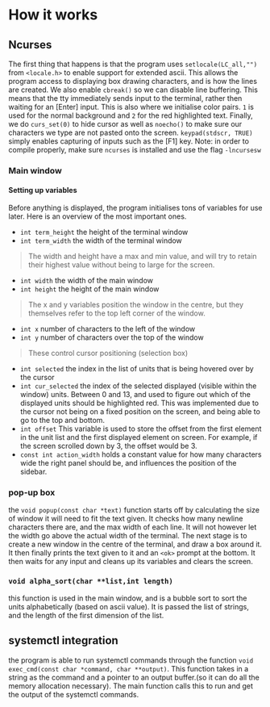 
# How it works

## Ncurses

The first thing that happens is that the program uses `setlocale(LC_all,"")` from `<locale.h>` to enable support for extended ascii. This allows the program access to displaying box drawing characters, and is how the lines are created. We also enable `cbreak()` so we can disable line buffering. This means that the tty immediately sends input to the terminal, rather then waiting for an [Enter] input. This is also where we initialise color pairs. `1` is used for the normal background and `2` for the red highlighted text. Finally, we do `curs_set(0)` to hide cursor as well as `noecho()` to make sure our characters we type are not pasted onto the screen. `keypad(stdscr, TRUE)` simply enables capturing of inputs such as the [F1] key.
Note: in order to compile properly, make sure `ncurses` is installed and use the flag `-lncursesw`

### Main window

#### Setting up variables

Before anything is displayed, the program initialises tons of variables for use later. Here is an overview of the most important ones.
- `int term_height` the height of the terminal window
- `int term_width` the width of the terminal window
> The width and height have a max and min value, and will try to retain their highest value without being to large for the screen.
- `int width` the width of the main window
- `int height` the height of the main window
> The x and y variables position the window in the centre, but they themselves refer to the top left corner of the window.
- `int x` number of characters to the left of the window
- `int y` number of characters over the top of the window
> These control cursor positioning (selection box)
- `int selected` the index in the list of units that is being hovered over by the cursor
- `int cur_selected` the index of the selected displayed (visible within the window) units. Between 0 and 13, and used to figure out which of the displayed units should be highlighted red. This was implemented due to the cursor not being on a fixed position on the screen, and being able to go to the top and bottom.
- `int offset` This variable is used to store the offset from the first element in the unit list and the first displayed element on screen. For example, if the screen scrolled down by 3, the offset would be 3.
- `const int action_width` holds a constant value for how many characters wide the right panel should be, and influences the position of the sidebar.

### pop-up box

the `void popup(const char *text)` function starts off by calculating the size of window it will need to fit the text given. It checks how many newline characters there are, and the max width of each line. It will not however let the width go above the actual width of the terminal. The next stage is to create a new window in the centre of the terminal, and draw a box around it. It then finally prints the text given to it and an `<ok>` prompt at the bottom. It then waits for any input and cleans up its variables and clears the screen.

### `void alpha_sort(char **list,int length)`

this function is used in the main window, and is a bubble sort to sort the units alphabetically (based on ascii value). It is passed the list of strings, and the length of the first dimension of the list.

## systemctl integration

the program is able to run systemctl commands through the function `void exec_cmd(const char *command, char **output)`. This function takes in a string as the command and a pointer to an output buffer.(so it can do all the memory allocation necessary). The main function calls this to run and get the output of the systemctl commands.
